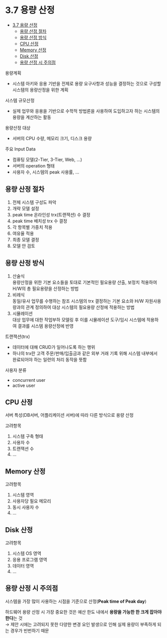 # 3.7 용량 산정
- [3.7 용량 산정](#37-용량-산정)
  - [용량 산정 절차](#용량-산정-절차)
  - [용량 산정 방식](#용량-산정-방식)
  - [CPU 산정](#cpu-산정)
  - [Memory 산정](#memory-산정)
  - [Disk 산정](#disk-산정)
  - [용량 산정 시 주의점](#용량-산정-시-주의점)

용량계획
* 시스템 아키와 응용 기반을 전제로 용량 요구사항과 성능을 결정하는 것으로 구성할 시스템의 용량산정을 위한 계획

시스템 규모산정
* 실제 업무와 응용을 기반으로 수학적 방법론을 사용하여 도입하고자 하는 시스템의 용량을 계산하는 활동

용량산정 대상
* 서버의 CPU 수량, 메모리 크기, 디스크 용량

주요 Input Data
* 컴퓨팅 모델(2-Tier, 3-Tier, Web, $\dots$)
* 서버의 operation 형태
* 사용자 수, 시스템의 peak 사용률, $\dots$

## 용량 산정 절차
1. 전체 시스템 구성도 파악
2. 개략 모델 설정
3. peak time 온라인성 trx(트랜잭션) 수 결정
4. peak time 배치성 trx 수 결정
5. 각 항목별 가중치 적용
6. 여유율 적용
7. 최종 모델 결정
8. 모델 안 검토

## 용량 산정 방식
1. 산술식\
   용량산정을 위한 기본 요소들을 토대로 기본적인 필요용량 산출, 보정치 적용하여 H/W의 총 필요용량을 산정하는 방법
2. 비례식\
   동일/유사 업무를 수행하는 참조 시스템의 trx 결정하는 기본 요소와 H/W 자원사용량과의 관계 정의하여 대상 시스템의 필요용량 산정에 적용하는 방법
3. 시뮬레이션\
   대상 업무에 대한 작업부하 모델링 후 이를 시뮬레이션 도구/임시 시스템에 적용하여 결과를 시스템 용량산정에 반영

트랜잭션(trx)
* 데이터에 대해 CRUD가 일어나도록 하는 행위
* 하나의 trx란 고객 주문/판매/입출금과 같은 외부 거래 기록 위해 시스템 내부에서 완료되어야 하는 일련의 처리 동작을 뜻함

사용자 분류
* concurrent user
* active user

## CPU 산정
서버 특성(DB서버, 어플리케이션 서버)에 따라 다른 방식으로 용량 산정

고려항목
1. 시스템 구축 형태
2. 사용자 수
3. 트랜잭션 수
4. $\dots$

## Memory 산정
고려항목
1. 시스템 영역
2. 사용자당 필요 메모리
3. 동시 사용자 수
4. $\dots$

## Disk 산정
고려항목
1. 시스템 OS 영역
2. 응용 프로그램 영역
3. 데이터 영역
4. $\dots$

## 용량 산정 시 주의점
시스템을 가장 많이 사용하는 시점을 기준으로 산정(**Peak time of Peak day**)

하드웨어 용량 산정 시 가장 중요한 것은 예산 한도 내에서 **용량을 가능한 한 크게 잡아야 한다**는 것\
$\to$ 제안 시에는 고려되지 못한 다양한 변경 요인 발생으로 인해 실제 용량이 부족하게 되는 경우가 빈번하기 때문